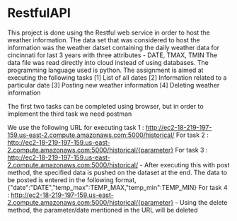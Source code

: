 # RestfulAPI

This project is done using the Restful web service in order to host the weather information. The data set that was considered to host the information was the weather datset containing the daily weather data for cincinnati for last 3 years with three attributes - DATE, TMAX, TMIN The data file was read directly into cloud instead of using databases. The programming language used is python. The assignment is aimed at executing the following tasks [1] List of all dates [2] Information related to a particular date [3] Posting new weather information [4] Deleting weather information

The first two tasks can be completed using browser, but in order to implement the third task we need postman

We use the following URL for executing task 1 : http://ec2-18-219-197-159.us-east-2.compute.amazonaws.com:5000/historical/ For task 2 : http://ec2-18-219-197-159.us-east-2.compute.amazonaws.com:5000/historical/{parameter} For task 3 : http://ec2-18-219-197-159.us-east-2.compute.amazonaws.com:5000/historical/ - After executing this with post method, the specified data is pushed on the dataset at the end. The data to be posted is entered in the following format, {"date":"DATE","temp_max":TEMP_MAX,"temp_min":TEMP_MIN} For task 4 : http://ec2-18-219-197-159.us-east-2.compute.amazonaws.com:5000/historical/{parameter} - Using the delete method, the parameter/date mentioned in the URL will be deleted
